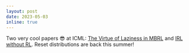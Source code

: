 ```yaml
---
layout: post
date: 2023-05-03
inline: true
---
```


Two very cool papers :sunglasses: at ICML: [The Virtue of Laziness in MBRL](https://arxiv.org/abs/2303.00694) and [IRL without RL](https://arxiv.org/abs/2303.14623). Reset distributions are back this summer!